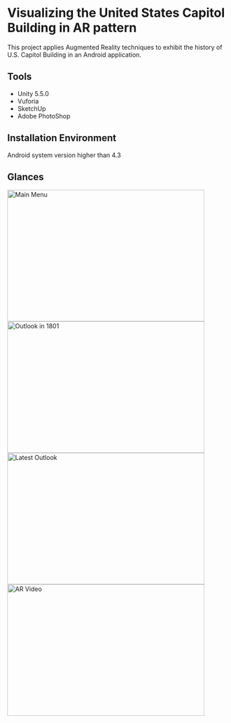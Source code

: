 # Visualizing the United States Capitol Building in AR pattern
This project applies Augmented Reality techniques to exhibit the history of U.S. Capitol Building in an Android application.
## Tools 
* Unity 5.5.0
* Vuforia
* SketchUp
* Adobe PhotoShop
## Installation Environment
Android system version higher than 4.3
## Glances
<img src="https://user-images.githubusercontent.com/15150616/29189881-1c037370-7de6-11e7-9674-9bac8b67a129.jpg" alt="Main Menu" width=" 450px" height="300px"/>
<img src="https://user-images.githubusercontent.com/15150616/29190670-0180ba5a-7de9-11e7-83fd-1030f010037e.jpg" alt="Outlook in 1801" width=" 450px" height="300px" />
<img src="https://user-images.githubusercontent.com/15150616/29190815-7f45a4a0-7de9-11e7-9238-2005b53e8a3e.jpg" alt="Latest Outlook" width=" 450px" height="300px"/>
<img src="https://user-images.githubusercontent.com/15150616/29190903-c5c1ba40-7de9-11e7-9fa4-10333c424f9a.jpg" alt="AR Video" width=" 450px" height="300px"/>

